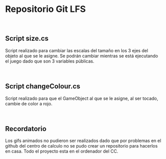 # Repositorio Git LFS
<br/>

## Script size.cs

Script realizado para cambiar las escalas del tamaño en los 3 ejes del objeto al que se le asigne. Se podrán cambiar mientras se está ejecutando el juego dado que son 3 variables públicas.

<br/>

## Script changeColour.cs

Script realizado para que el GameObject al que se le asigne, al ser tocado, cambie de color a rojo.

<br/>

## Recordatorio

Los gifs animados no pudieron ser realizados dado que por problemas en el github del centro de calculo no se pudo crear un repositorio para hacerlos en casa. Todo el proyecto esta en el ordenador del CC.
